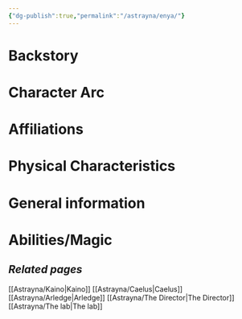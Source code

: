 ```yaml
---
{"dg-publish":true,"permalink":"/astrayna/enya/"}
---
```



# Backstory

# Character Arc

# Affiliations

# Physical Characteristics

# General information

# Abilities/Magic

## *Related pages*
[[Astrayna/Kaino\|Kaino]]
[[Astrayna/Caelus\|Caelus]]
[[Astrayna/Arledge\|Arledge]]
[[Astrayna/The Director\|The Director]]
[[Astrayna/The lab\|The lab]]
